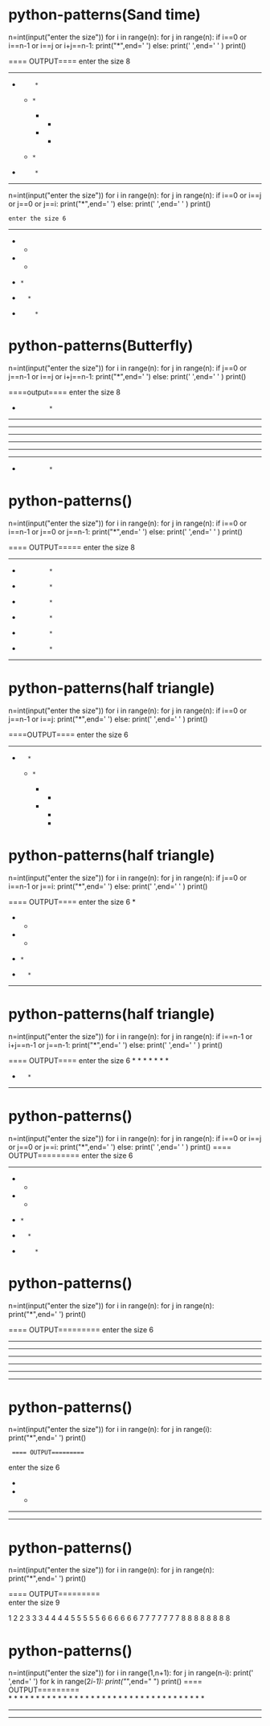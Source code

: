 # python-patterns(Sand time)
n=int(input("enter the size"))
for i in range(n):
    for j in range(n):
        if i==0 or i==n-1 or i==j or i+j==n-1:
            print("*",end=' ')
        else:
            print(' ',end=' ' )
    print()

   ==== OUTPUT====
  enter the size 8
* * * * * * * * 
  *         *   
    *     *     
      * *       
      * *       
    *     *     
  *         *   
* * * * * * * * 




n=int(input("enter the size"))
for i in range(n):
    for j in range(n):
        if i==0 or i==j or j==0 or j==i:
            print("*",end=' ')
        else:
            print(' ',end=' ' )
    print()


    enter the size 6
* * * * * * 
* *         
*   *       
*     *     
*       *   
*         * 



# python-patterns(Butterfly)
n=int(input("enter the size"))
for i in range(n):
    for j in range(n):
        if j==0 or j==n-1 or i==j or i+j==n-1:
            print("*",end=' ')
        else:
            print(' ',end=' ' )
    print()

====output====
enter the size 8
*             * 
* *         * * 
*   *     *   * 
*     * *     * 
*     * *     * 
*   *     *   * 
* *         * * 
*             * 




# python-patterns()
n=int(input("enter the size"))
for i in range(n):
    for j in range(n):
        if i==0 or i==n-1 or j==0 or j==n-1:
            print("*",end=' ')
        else:
            print(' ',end=' ' )
    print()


   ==== OUTPUT=====
   enter the size 8
* * * * * * * * 
*             * 
*             * 
*             * 
*             * 
*             * 
*             * 
* * * * * * * *





# python-patterns(half triangle)    
n=int(input("enter the size"))
for i in range(n):
    for j in range(n):
        if i==0 or j==n-1 or i==j:
            print("*",end=' ')
        else:
            print(' ',end=' ' )
    print()

====OUTPUT====
enter the size 6
* * * * * * 
  *       * 
    *     * 
      *   * 
        * * 
          * 


# python-patterns(half triangle)    
n=int(input("enter the size"))
for i in range(n):
    for j in range(n):
        if j==0 or i==n-1 or j==i:
            print("*",end=' ')
        else:
            print(' ',end=' ' )
    print()


   ==== OUTPUT====
    enter the size 6
*           
* *         
*   *       
*     *     
*       *   
* * * * * * 




# python-patterns(half triangle)    
n=int(input("enter the size"))
for i in range(n):
    for j in range(n):
        if i==n-1 or i+j==n-1 or j==n-1:
            print("*",end=' ')
        else:
            print(' ',end=' ' )
    print()

   ==== OUTPUT====
    enter the size 6
          * 
        * * 
      *   * 
    *     * 
  *       * 
* * * * * * 



# python-patterns()    
n=int(input("enter the size"))
for i in range(n):
    for j in range(n):
        if i==0 or i==j or j==0 or j==i:
            print("*",end=' ')
        else:
            print(' ',end=' ' )
    print()
 ==== OUTPUT=========
 enter the size 6
* * * * * * 
* *         
*   *       
*     *     
*       *   
*         * 



# python-patterns()    
n=int(input("enter the size"))
for i in range(n):
    for j in range(n):
            print("*",end=' ')
    print()
    
 ==== OUTPUT=========
 enter the size 6
* * * * * * 
* * * * * * 
* * * * * * 
* * * * * * 
* * * * * * 
* * * * * * 


# python-patterns()    
n=int(input("enter the size"))
for i in range(n):
    for j in range(i):
            print("*",end=' ')
    print()

     ==== OUTPUT=========
 enter the size 6
 
* 
* * 
* * * 
* * * * 




# python-patterns()    
n=int(input("enter the size"))
for i in range(n):
    for j in range(n):
            print("*",end=' ')
    print()


  ==== OUTPUT=========  
enter the size 9

1 
2 2 
3 3 3 
4 4 4 4 
5 5 5 5 5 
6 6 6 6 6 6 
7 7 7 7 7 7 7 
8 8 8 8 8 8 8 8 



# python-patterns()    
n=int(input("enter the size"))
for i in range(1,n+1):
    for j in range(n-i):
            print(' ',end=' ')
    for k in range(2*i-1):
            print("*",end=" ")
    print()
      ==== OUTPUT=========  
              * 
            * * * 
          * * * * * 
        * * * * * * * 
      * * * * * * * * * 
    * * * * * * * * * * * 
  * * * * * * * * * * * * * 
* * * * * * * * * * * * * * * 










    
